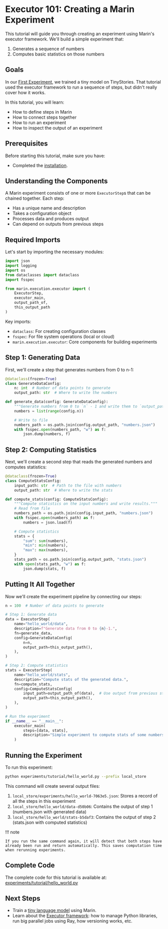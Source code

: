 # Executor 101: Creating a Marin Experiment

This tutorial will guide you through creating an experiment using Marin's executor framework. We'll build a simple experiment that:
1. Generates a sequence of numbers
2. Computes basic statistics on those numbers

## Goals

In our [First Experiment](first-experiment.md), we trained a tiny model on TinyStories.
That tutorial used the executor framework to run a sequence of steps, but didn't really cover how it works.

In this tutorial, you will learn:

- How to define steps in Marin
- How to connect steps together
- How to run an experiment
- How to inspect the output of an experiment

## Prerequisites

Before starting this tutorial, make sure you have:

- Completed the [installation](installation.md).

## Understanding the Components

A Marin experiment consists of one or more `ExecutorStep`s that can be chained together. Each step:

- Has a unique name and description
- Takes a configuration object
- Processes data and produces output
- Can depend on outputs from previous steps

## Required Imports

Let's start by importing the necessary modules:

```python
import json
import logging
import os
from dataclasses import dataclass
import fsspec

from marin.execution.executor import (
    ExecutorStep,
    executor_main,
    output_path_of,
    this_output_path
)
```

Key imports:

- `dataclass`: For creating configuration classes
- `fsspec`: For file system operations (local or cloud)
- `marin.execution.executor`: Core components for building experiments

## Step 1: Generating Data

First, we'll create a step that generates numbers from 0 to n-1:

```python
@dataclass(frozen=True)
class GenerateDataConfig:
    n: int  # Number of data points to generate
    output_path: str  # Where to write the numbers

def generate_data(config: GenerateDataConfig):
    """Generate numbers from 0 to `n` - 1 and write them to `output_path`."""
    numbers = list(range(config.n))

    # Write to file
    numbers_path = os.path.join(config.output_path, "numbers.json")
    with fsspec.open(numbers_path, "w") as f:
        json.dump(numbers, f)
```

## Step 2: Computing Statistics

Next, we'll create a second step that reads the generated numbers and computes statistics:

```python
@dataclass(frozen=True)
class ComputeStatsConfig:
    input_path: str  # Path to the file with numbers
    output_path: str  # Where to write the stats

def compute_stats(config: ComputeStatsConfig):
    """Compute statistics on the input numbers and write results."""
    # Read from file
    numbers_path = os.path.join(config.input_path, "numbers.json")
    with fsspec.open(numbers_path) as f:
        numbers = json.load(f)

    # Compute statistics
    stats = {
        "sum": sum(numbers),
        "min": min(numbers),
        "max": max(numbers),
    }
    stats_path = os.path.join(config.output_path, "stats.json")
    with open(stats_path, "w") as f:
        json.dump(stats, f)
```

## Putting It All Together

Now we'll create the experiment pipeline by connecting our steps:

```python
n = 100  # Number of data points to generate

# Step 1: Generate data
data = ExecutorStep(
    name="hello_world/data",
    description=f"Generate data from 0 to {n}-1.",
    fn=generate_data,
    config=GenerateDataConfig(
        n=n,
        output_path=this_output_path(),
    ),
)

# Step 2: Compute statistics
stats = ExecutorStep(
    name="hello_world/stats",
    description="Compute stats of the generated data.",
    fn=compute_stats,
    config=ComputeStatsConfig(
        input_path=output_path_of(data),  # Use output from previous step
        output_path=this_output_path(),
    ),
)

# Run the experiment
if __name__ == "__main__":
    executor_main(
        steps=[data, stats],
        description="Simple experiment to compute stats of some numbers.",
    )
```

## Running the Experiment

To run this experiment:

```bash
python experiments/tutorial/hello_world.py --prefix local_store
```

This command will create several output files:

1. `local_store/experiments/hello_world-7063e5.json`: Stores a record of all the steps in this experiment
2. `local_store/hello_world/data-d50b06`: Contains the output of step 1 (numbers.json with generated data)
3. `local_store/hello_world/stats-b5daf3`: Contains the output of step 2 (stats.json with computed statistics)

!!! note

    If you run the same command again, it will detect that both steps have already been run and return automatically. This saves computation time when rerunning experiments.

## Complete Code

The complete code for this tutorial is available at: [experiments/tutorial/hello_world.py](https://github.com/marin-community/marin/blob/main/experiments/tutorial/hello_world.py)

## Next Steps

- Train a [tiny language model](first-experiment.md) using Marin.
- Learn about the [Executor framework](../explanation/executor.md): how to manage Python libraries, run big parallel jobs using Ray, how versioning works, etc.
